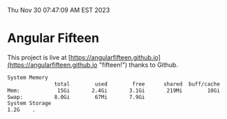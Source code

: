 Thu Nov 30 07:47:09 AM EST 2023

# Angular Fifteen


This project is live at [https://angularfifteen.github.io](https://angularfifteen.github.io "fifteen!") thanks to Github.

```bash
System Memory
               total        used        free      shared  buff/cache   available
Mem:            15Gi       2.4Gi       3.1Gi       219Mi        10Gi        12Gi
Swap:          8.0Gi        67Mi       7.9Gi
System Storage
1.2G	.
```
```bash
